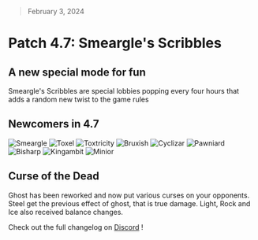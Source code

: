 > February 3, 2024

# Patch 4.7: Smeargle's Scribbles

## A new special mode for fun

Smeargle's Scribbles are special lobbies popping every four hours that adds a random new twist to the game rules

## Newcomers in 4.7

![Smeargle](https://raw.githubusercontent.com/PMDCollab/SpriteCollab/master/portrait/0235/Normal.png)
![Toxel](https://raw.githubusercontent.com/PMDCollab/SpriteCollab/master/portrait/0848/Normal.png)
![Toxtricity](https://raw.githubusercontent.com/PMDCollab/SpriteCollab/master/portrait/0849/Normal.png)
![Bruxish](https://raw.githubusercontent.com/PMDCollab/SpriteCollab/master/portrait/0779/Normal.png)
![Cyclizar](https://raw.githubusercontent.com/PMDCollab/SpriteCollab/master/portrait/0967/Normal.png)
![Pawniard](https://raw.githubusercontent.com/PMDCollab/SpriteCollab/master/portrait/0624/Normal.png)
![Bisharp](https://raw.githubusercontent.com/PMDCollab/SpriteCollab/master/portrait/0625/Normal.png)
![Kingambit](https://raw.githubusercontent.com/PMDCollab/SpriteCollab/master/portrait/0983/Normal.png)
![Minior](https://raw.githubusercontent.com/PMDCollab/SpriteCollab/master/portrait/0774/Normal.png)

## Curse of the Dead

Ghost has been reworked and now put various curses on your opponents. Steel get the previous effect of ghost, that is true damage. Light, Rock and Ice also received balance changes.

Check out the full changelog on [Discord](https://discord.com/channels/737230355039387749/737230355039387752/1203281194326954044) !
